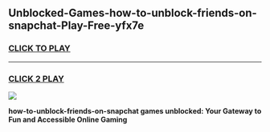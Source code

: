 
## Unblocked-Games-how-to-unblock-friends-on-snapchat-Play-Free-yfx7e
<h3>
<a href="https://premium76.site?title=how-to-unblock-friends-on-snapchat&ref=18A1">CLICK TO PLAY</a></h3>
<hr>

<h3>
<a href="https://premium76.site?title=how-to-unblock-friends-on-snapchat&ref=18A1">CLICK 2 PLAY</a>
  
</h3>

<a href="https://premium76.site?title=how-to-unblock-friends-on-snapchat&ref=18A1"><img src="https://clearcache.store/games.png"></a>


**how-to-unblock-friends-on-snapchat games unblocked: Your Gateway to Fun and Accessible Online Gaming**
